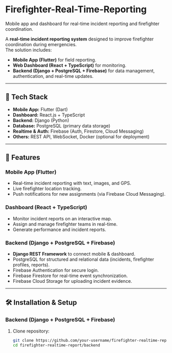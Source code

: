 # Firefighter-Real-Time-Reporting
Mobile app and dashboard for real-time incident reporting and firefighter coordination.

A **real-time incident reporting system** designed to improve firefighter coordination during emergencies.  
The solution includes:  
- **Mobile App (Flutter)** for field reporting.  
- **Web Dashboard (React + TypeScript)** for monitoring.  
- **Backend (Django + PostgreSQL + Firebase)** for data management, authentication, and real-time updates.  

---

## 🚀 Tech Stack
- **Mobile App:** Flutter (Dart)  
- **Dashboard:** React.js + TypeScript  
- **Backend:** Django (Python)  
- **Database:** PostgreSQL (primary data storage)  
- **Realtime & Auth:** Firebase (Auth, Firestore, Cloud Messaging)  
- **Others:** REST API, WebSocket, Docker (optional for deployment)  

---

## 📱 Features
### Mobile App (Flutter)
- Real-time incident reporting with text, images, and GPS.  
- Live firefighter location tracking.  
- Push notifications for new assignments (via Firebase Cloud Messaging).  

### Dashboard (React + TypeScript)
- Monitor incident reports on an interactive map.  
- Assign and manage firefighter teams in real-time.  
- Generate performance and incident reports.  

### Backend (Django + PostgreSQL + Firebase)
- **Django REST Framework** to connect mobile & dashboard.  
- PostgreSQL for structured and relational data (incidents, firefighter profiles, reports).  
- Firebase Authentication for secure login.  
- Firebase Firestore for real-time event synchronization.  
- Firebase Cloud Storage for uploading incident evidence.  

---

## 🛠️ Installation & Setup

### Backend (Django + PostgreSQL + Firebase)
1. Clone repository:
   ```bash
   git clone https://github.com/your-username/firefighter-realtime-report.git
   cd firefighter-realtime-report/backend
